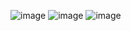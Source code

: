 ![image](https://user-images.githubusercontent.com/121361500/221698339-48b6aee9-4375-45d4-bf8e-a33edfe21fff.png)
![image](https://user-images.githubusercontent.com/121361500/221698415-e8afd63b-5409-4e7e-904d-b5975b09a872.png)
![image](https://user-images.githubusercontent.com/121361500/221698511-56ca839c-c161-448b-9730-29cbe6dd1a0a.png)
